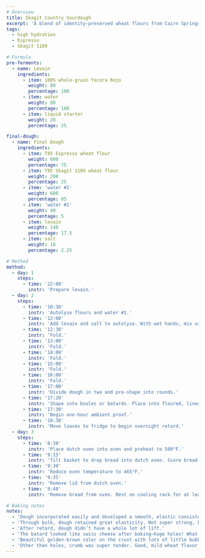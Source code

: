 ```yaml
---
# Overview
title: Skagit Country Sourdough
excerpt: 'A blend of identity-preserved wheat flours from Cairn Springs Mills in the Skagit Valley, Washington: high-protein Espresso and lower-protein Skagit 1109 and Edison combine in a strong, flavorful high-hydration loaf.'
tags:
  - high hydration
  - Espresso
  - Skagit 1109

# Formula
pre-ferments:
  - name: Levain
    ingredients:
      - item: 100% whole-grain Yecora Rojo
        weight: 80
        percentage: 100
      - item: water
        weight: 80
        percentage: 100
      - item: liquid starter
        weight: 20
        percentage: 25

final-dough:
  - name: Final Dough
    ingredients:
      - item: T85 Espresso wheat flour
        weight: 600
        percentage: 75
      - item: T85 Skagit 1109 wheat flour
        weight: 200
        percentage: 25
      - item: 'water #1'
        weight: 680
        percentage: 85
      - item: 'water #2'
        weight: 40
        percentage: 5
      - item: levain
        weight: 140
        percentage: 17.5
      - item: salt
        weight: 18
        percentage: 2.25

# Method
method:
  - day: 1
    steps:
      - time: '22:00'
        instr: 'Prepare levain.'
  - day: 2
    steps:
      - time: '10:30'
        instr: 'Autolyse flours and water #1.'
      - time: '12:00'
        instr: 'Add levain and salt to autolyse. With wet hands, mix using folds and Rubaud method for 2 minutes.'
      - time: '12:30'
        instr: 'Fold.'
      - time: '13:00'
        instr: 'Fold.'
      - time: '14:00'
        instr: 'Fold.'
      - time: '15:00'
        instr: 'Fold.'
      - time: '16:00'
        instr: 'Fold.'
      - time: '17:00'
        instr: 'Divide dough in two and pre-shape into rounds.'
      - time: '17:20'
        instr: 'Shape into boules or batards. Place into floured, lined baskets.'
      - time: '17:30'
        instr: 'Begin one-hour ambient proof.'
      - time: '18:30'
        instr: 'Move loaves to fridge to begin overnight retard.'
  - day: 3
    steps:
      - time: '8:30'
        instr: 'Place dutch oven into oven and preheat to 500°F.'
      - time: '9:15'
        instr: 'Tilt basket to drop bread into dutch oven. Score bread and place in oven.'
      - time: '9:30'
        instr: 'Reduce oven temperature to 465°F.'
      - time: '9:35'
        instr: 'Remove lid from dutch oven.'
      - time: '9:48'
        instr: 'Remove bread from oven. Rest on cooling rack for at least two hours.'

# Baking notes
notes:
  - 'Dough incorporated easily and developed a smooth, elastic consistency quickly.'
  - 'Through bulk, dough retained great elasticity. Not super strong, but seemed fined.'
  - 'After retard, dough didn’t have a whole lot of lift.'
  - 'The batard looked like swiss cheese after baking—huge holes! What went wrong? Not enough strength built up through mixing? Overproofed? Loaf didn’t have a ton of lift but some.'
  - 'Beautiful golden-brown color on the crust with lots of little bubbles.'
  - 'Other than holes, crumb was super tender. Good, mild wheat flavor; could be a bit more sour and salty.'
---
```

